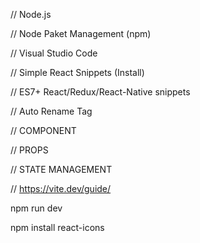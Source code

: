 // Node.js

// Node Paket Management (npm)

// Visual Studio Code 

// Simple React Snippets (Install)

// ES7+ React/Redux/React-Native snippets

// Auto Rename Tag

// COMPONENT

// PROPS

// STATE MANAGEMENT

// https://vite.dev/guide/



npm run dev


npm install react-icons

